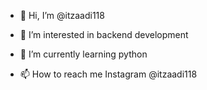 - 👋 Hi, I’m @itzaadi118
- 👀 I’m interested in backend development
- 🌱 I’m currently learning python

- 📫 How to reach me Instagram @itzaadi118

<!---
itzaadi118/itzaadi118 is a ✨ special ✨ repository because its `README.md` (this file) appears on your GitHub profile.
You can click the Preview link to take a look at your changes.
--->
